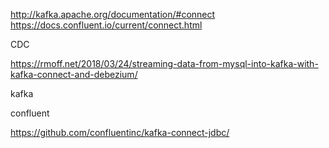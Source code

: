 

http://kafka.apache.org/documentation/#connect
https://docs.confluent.io/current/connect.html


CDC

https://rmoff.net/2018/03/24/streaming-data-from-mysql-into-kafka-with-kafka-connect-and-debezium/

kafka

confluent

https://github.com/confluentinc/kafka-connect-jdbc/